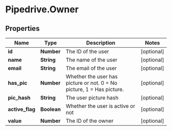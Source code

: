 # Pipedrive.Owner

## Properties

Name | Type | Description | Notes
------------ | ------------- | ------------- | -------------
**id** | **Number** | The ID of the user | [optional] 
**name** | **String** | The name of the user | [optional] 
**email** | **String** | The email of the user | [optional] 
**has_pic** | **Number** | Whether the user has picture or not. 0 &#x3D; No picture, 1 &#x3D; Has picture. | [optional] 
**pic_hash** | **String** | The user picture hash | [optional] 
**active_flag** | **Boolean** | Whether the user is active or not | [optional] 
**value** | **Number** | The ID of the owner | [optional] 


